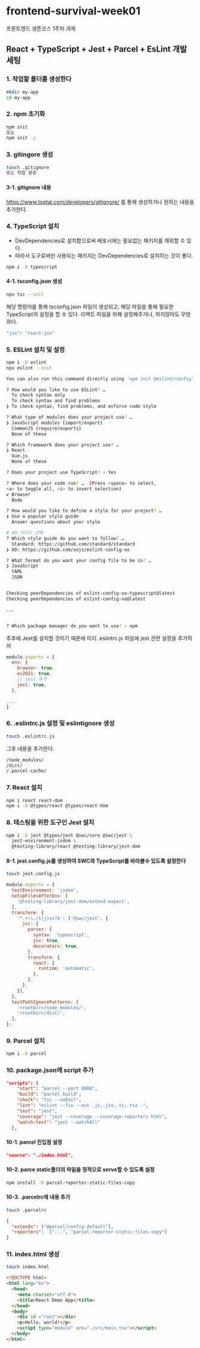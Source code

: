# frontend-survival-week01

프론트엔드 생존코스 1주차 과제

## React + TypeScript + Jest + Parcel + EsLint 개발 세팅

### 1. 작업할 폴더를 생성한다

```bash
mkdir my-app
cd my-app
```

### 2. npm 초기화

```bash
npm init 
또는
npm init -y
```

### 3. gitingore 생성

```bash
touch .gitignore
또는 직접 생성
```

#### 3-1. gitignore 내용

<https://www.toptal.com/developers/gitignore/> 를 통헤 생성하거나 원하는 내용을 추가한다.

### 4. TypeScript 설치

- DevDependencies로 설치함으로써 배포시에는 필요없는 패키지를 제외할 수 있다.
- 따라서 도구로써만 사용되는 패키지는 DevDependencies로 설치하는 것이 좋다.

```bash
npm i -D typescript
```

#### 4-1. tsconfig.json 생성

```bash
npx tsc --init
```

해당 명령어를 통해 tsconfig.json 파일이 생성되고,
해당 파일을 통해 필요한 TypeScript의 설정을 할 수 있다.
리액트 파일을 위해 설정해주거나, 하지않아도 무방하다.

```bash
"jsx": "react-jsx" 
```

### 5. ESLint 설치 및 설정

```bash
npm i -D eslint
npx eslint --init
```

```bash
You can also run this command directly using 'npm init @eslint/config'.

? How would you like to use ESLint? …
  To check syntax only
  To check syntax and find problems
❯ To check syntax, find problems, and enforce code style

? What type of modules does your project use? …
❯ JavaScript modules (import/export)
  CommonJS (require/exports)
  None of these

? Which framework does your project use? …
❯ React
  Vue.js
  None of these

? Does your project use TypeScript? › Yes

? Where does your code run? …  (Press <space> to select,
<a> to toggle all, <i> to invert selection)
✔ Browser
  Node

? How would you like to define a style for your project? …
❯ Use a popular style guide
  Answer questions about your style

# XO 가이드 선택
? Which style guide do you want to follow? …
  Standard: https://github.com/standard/standard
❯ XO: https://github.com/xojs/eslint-config-xo

? What format do you want your config file to be in? …
❯ JavaScript
  YAML
  JSON


Checking peerDependencies of eslint-config-xo-typescript@latest
Checking peerDependencies of eslint-config-xo@latest

...


? Which package manager do you want to use? › npm
```

추후에 Jest를 설치할 것이기 때문에 미리 .eslintrc.js 파일에 jest 관련 설정을 추가하자

```js
module.exports = {
  env: {
    browser: true,
    es2021: true,
    // jest 추가
    jest: true,
  },

....
}
```

### 6. .eslintrc.js 설정 및 eslintignore 생성

```bash
touch .eslintrc.js
```

그후 내용을 추가한다.

```bash
/node_modules/
/dist/
/.parcel-cache/
```

### 7. React 설치

```bash
npm i react react-dom
npm i -D @types/react @types/react-dom
```

### 8. 테스팅을 위한 도구인 Jest 설치
  
  ```bash
  npm i -D jest @types/jest @swc/core @swc/jest \
    jest-environment-jsdom \
    @testing-library/react @testing-library/jest-dom
  ```

#### 8-1. jest.config.js를 생성하여 SWC와 TypeScript를 바라볼수 있도록 설정한다
  
```bash
touch jest.config.js
```

```js
module.exports = {
  testEnvironment: 'jsdom',
  setupFilesAfterEnv: [
    '@testing-library/jest-dom/extend-expect',
  ],
  transform: {
    '^.+\\.(t|j)sx?$': ['@swc/jest', {
      jsc: {
        parser: {
          syntax: 'typescript',
          jsx: true,
          decorators: true,
        },
        transform: {
          react: {
            runtime: 'automatic',
          },
        },
      },
    }],
  },
  testPathIgnorePatterns: [
    '<rootDir>/node_modules/',
    '<rootDir>/dist/',
  ],
};
```

### 9. Parcel 설치

```bash
npm i -D parcel
```

### 10. package.json에 script 추가

```json
"scripts": {
    "start": "parcel --port 8080",
    "build": "parcel build",
    "check": "tsc --noEmit",
    "lint": "eslint --fix --ext .js,.jsx,.ts,.tsx .",
    "test": "jest",
    "coverage": "jest --coverage --coverage-reporters html",
    "watch:test": "jest --watchAll"
  },
```

#### 10-1. parcel 진입점 설정

```json
"source": "./index.html",
```

#### 10-2. parce static폴더의 파일을 정적으로 serve할 수 있도록 설정

```bash
npm install -D parcel-reporter-static-files-copy
```
  
#### 10-3. .parcelrc에 내용 추가

```bash
touch .parcelrc
```

```json
{
  "extends": ["@parcel/config-default"],
  "reporters":  ["...", "parcel-reporter-static-files-copy"]
}
```

### 11. index.html 생성

```bash
touch index.html
```

```html
<!DOCTYPE html>
<html lang="ko">
  <head>
    <meta charset="utf-8">
    <title>React Demo App</title>
  </head>
  <body>
    <div id ="root"></div>
    <p>Hello, world!</p>
    <script type="module" src="./src/main.tsx"></script>
  </body>
</html>
```
